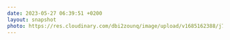 ```yaml
---
date: 2023-05-27 06:39:51 +0200
layout: snapshot
photo: https://res.cloudinary.com/dbi2zounq/image/upload/v1685162388/j7jrasiuuounwagnrgoo.jpg
---
```


